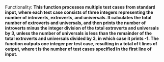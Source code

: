 Functionality: **This function processes multiple test cases from standard input, where each test case consists of three integers representing the number of introverts, extroverts, and universals. It calculates the total number of extroverts and universals, and then prints the number of introverts minus the integer division of the total extroverts and universals by 3, unless the number of universals is less than the remainder of the total extroverts and universals divided by 3, in which case it prints -1. The function outputs one integer per test case, resulting in a total of t lines of output, where t is the number of test cases specified in the first line of input.**